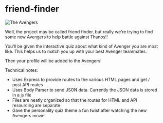 # friend-finder 

![The Avengers](https://thumbor.forbes.com/thumbor/960x0/https%3A%2F%2Fblogs-images.forbes.com%2Fscottmendelson%2Ffiles%2F2018%2F04%2Fimage001.jpg)

Well, the project may be called friend finder, but really we're trying to find some new Avengers to help battle against Thanos!!

You'll be given the interactive quiz about what kind of Avenger you are most like.  This helps us to match you up with your best Avenger teammates.

Then your profile will be added to the Avengers!

Technical notes:

* Uses Express to provide routes to the various HTML pages and get / post API routes
* Uses Body Parser to send JSON data.  Currently the JSON data is stored in a js file
* Files are neatly organized so that the routes for HTML and API resourcing are separate
* Gave the personality quiz theme a fun twist after watching the new Avengers movie

